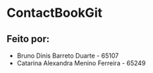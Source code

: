 # ContactBookGit
## Feito por:
- Bruno Dinis Barreto Duarte - 65107
- Catarina Alexandra Menino Ferreira - 65249

